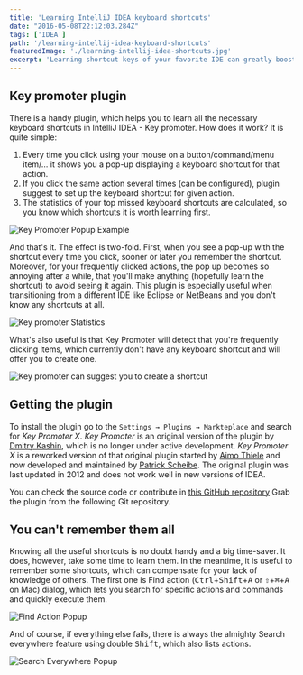 ```yaml
---
title: 'Learning IntelliJ IDEA keyboard shortcuts'
date: "2016-05-08T22:12:03.284Z"
tags: ['IDEA']
path: '/learning-intellij-idea-keyboard-shortcuts'
featuredImage: './learning-intellij-idea-shortcuts.jpg'
excerpt: 'Learning shortcut keys of your favorite IDE can greatly boost your programming productivity. There is a trick to learn IntelliJ IDEA shortcuts quicker than just by memorizing them one by one.'
---
```


<PostHeader frontmatter={props.data.mdx.frontmatter} />

## Key promoter plugin

There is a handy plugin, which helps you to learn all the necessary keyboard shortcuts in IntelliJ IDEA - Key promoter. How does it work? It is quite simple:

1.  Every time you click using your mouse on a button/command/menu item/\... it shows you a pop-up displaying a keyboard shortcut for that action.
2.  If you click the same action several times (can be configured), plugin suggest to set up the keyboard shortcut for given action.
3.  The statistics of your top missed keyboard shortcuts are calculated, so you know which shortcuts it is worth learning first.

![Key Promoter Popup Example](./key-promoter.png)

And that's it. The effect is two-fold. First, when you see a pop-up with the shortcut every time you click, sooner or later you remember the shortcut. Moreover, for your frequently clicked actions, the pop up becomes so annoying after a while, that you'll make anything (hopefully learn the shortcut) to avoid seeing it again. This plugin is especially useful when transitioning from a different IDE like Eclipse or NetBeans and you don't know any shortcuts at all.

![Key promoter Statistics](./key-promoter-stats.png)

What's also useful is that Key Promoter will detect that you're frequently clicking items, which currently don't have any keyboard shortcut and will offer you to create one.

![Key promoter can suggest you to create a shortcut](./suggest-shortcut.png)

## Getting the plugin
To install the plugin go to the `Settings → Plugins → Markteplace` and search for *Key Promoter X*. *Key Promoter* is an original version of the plugin by [Dmitry Kashin](https://www.linkedin.com/in/kadim), which is no longer under active development. *Key Promoter X* is a reworked version of that original plugin started by [Aimo Thiele](https://github.com/athiele) and now developed and maintained by [Patrick Scheibe](https://github.com/halirutan). The original plugin was last updated in 2012 and does not work well in new versions of IDEA.

You can check the source code or contribute in [this GitHub repository](https://github.com/halirutan/IntelliJ-Key-Promoter-X)
Grab the plugin from the following Git repository.  

## You can\'t remember them all

Knowing all the useful shortcuts is no doubt handy and a big time-saver. It does, however, take some time to learn them. In the meantime, it is useful to remember some shortcuts, which can compensate for your lack of knowledge of others. The first one is Find action (<kbd>Ctrl</kbd>+<kbd>Shift</kbd>+<kbd>A</kbd> or <kbd>⇧</kbd>+<kbd>⌘</kbd>+<kbd>A</kbd> on Mac) dialog, which lets you search for specific actions and commands and quickly execute them.

![Find Action Popup](./find-action-popup.png)

 And of course, if everything else fails, there is always the almighty Search everywhere feature using double <kbd>Shift</kbd>, which also lists actions. 
 
 ![Search Everywhere Popup](./search-everywhere-popup.png)
